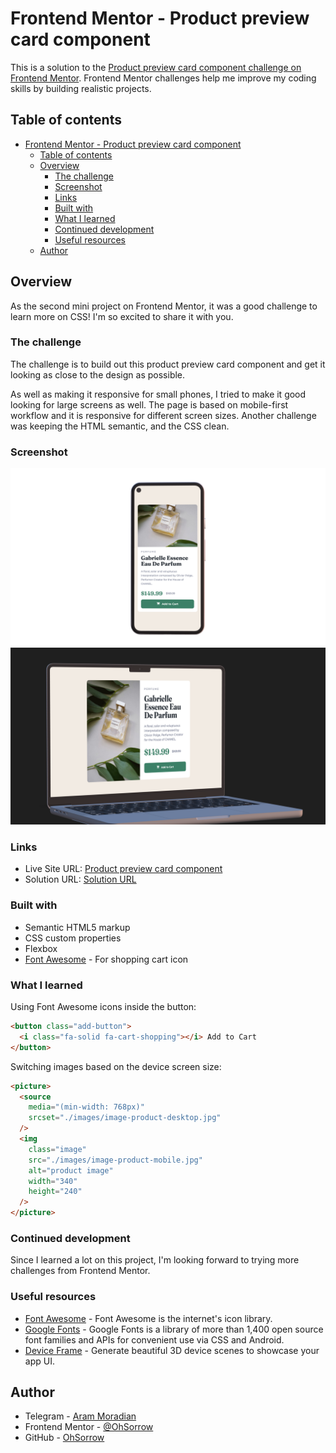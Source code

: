# Frontend Mentor - Product preview card component

This is a solution to the [Product preview card component challenge on Frontend Mentor](https://www.frontendmentor.io/challenges/product-preview-card-component-GO7UmttRfa). Frontend Mentor challenges help me improve my coding skills by building realistic projects.

## Table of contents

- [Frontend Mentor - Product preview card component](#frontend-mentor---product-preview-card-component)
  - [Table of contents](#table-of-contents)
  - [Overview](#overview)
    - [The challenge](#the-challenge)
    - [Screenshot](#screenshot)
    - [Links](#links)
    - [Built with](#built-with)
    - [What I learned](#what-i-learned)
    - [Continued development](#continued-development)
    - [Useful resources](#useful-resources)
  - [Author](#author)

## Overview

As the second mini project on Frontend Mentor, it was a good challenge to learn more on CSS! I'm so excited to share it with you.

### The challenge

The challenge is to build out this product preview card component and get it looking as close to the design as possible.

As well as making it responsive for small phones, I tried to make it good looking for large screens as well. The page is based on mobile-first workflow and it is responsive for different screen sizes. Another challenge was keeping the HTML semantic, and the CSS clean.

### Screenshot

![Mobile Preview](./screenshots/mobile.png)
![Desktop Preview](./screenshots/desktop.png)

### Links

- Live Site URL: [Product preview card component](https://ohsorrow.github.io/)
- Solution URL: [Solution URL]()

### Built with

- Semantic HTML5 markup
- CSS custom properties
- Flexbox
- [Font Awesome](https://fontawesome.com) - For shopping cart icon

### What I learned

Using Font Awesome icons inside the button:

```html
<button class="add-button">
  <i class="fa-solid fa-cart-shopping"></i> Add to Cart
</button>
```

Switching images based on the device screen size:

```html
<picture>
  <source
    media="(min-width: 768px)"
    srcset="./images/image-product-desktop.jpg"
  />
  <img
    class="image"
    src="./images/image-product-mobile.jpg"
    alt="product image"
    width="340"
    height="240"
  />
</picture>
```

### Continued development

Since I learned a lot on this project, I'm looking forward to trying more challenges from Frontend Mentor.

### Useful resources

- [Font Awesome](https://fontawesome.com) - Font Awesome is the internet's icon library.
- [Google Fonts](https://fonts.google.com) - Google Fonts is a library of more than 1,400 open source font families and APIs for convenient use via CSS and Android.
- [Device Frame](https://deviceframes.com/) - Generate beautiful 3D device scenes to showcase your app UI.

## Author

- Telegram - [Aram Moradian](https://t.me/OhSorrow)
- Frontend Mentor - [@OhSorrow](https://www.frontendmentor.io/profile/OhSorrow)
- GitHub - [OhSorrow](https://github.com/OhSorrow)
